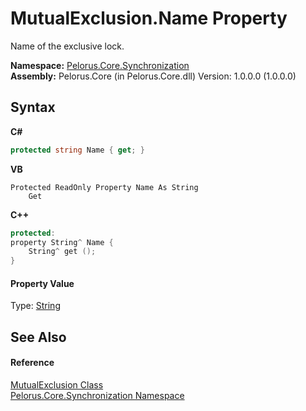 # MutualExclusion.Name Property 
 

Name of the exclusive lock.

**Namespace:**&nbsp;<a href="3DF715C2">Pelorus.Core.Synchronization</a><br />**Assembly:**&nbsp;Pelorus.Core (in Pelorus.Core.dll) Version: 1.0.0.0 (1.0.0.0)

## Syntax

**C#**<br />
``` C#
protected string Name { get; }
```

**VB**<br />
``` VB
Protected ReadOnly Property Name As String
	Get
```

**C++**<br />
``` C++
protected:
property String^ Name {
	String^ get ();
}
```


#### Property Value
Type: <a href="http://msdn2.microsoft.com/en-us/library/s1wwdcbf" target="_blank">String</a>

## See Also


#### Reference
<a href="516E972A">MutualExclusion Class</a><br /><a href="3DF715C2">Pelorus.Core.Synchronization Namespace</a><br />